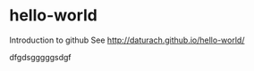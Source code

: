 hello-world
===========

Introduction to github
See http://daturach.github.io/hello-world/

dfgdsgggggsdgf
